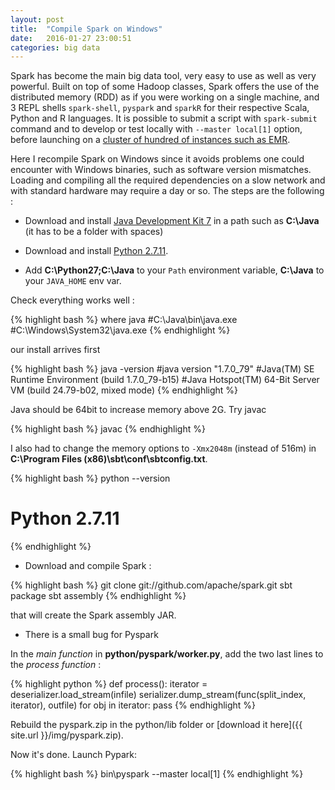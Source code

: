 ```yaml
---
layout: post
title:  "Compile Spark on Windows"
date:   2016-01-27 23:00:51
categories: big data
---
```


Spark has become the main big data tool, very easy to use as well as very powerful. Built on top of some Hadoop classes, Spark offers the use of the distributed memory (RDD) as if you were working on a single machine, and 3 REPL shells `spark-shell`, `pyspark` and `sparkR` for their respective Scala, Python and R languages. It is possible to submit a script with `spark-submit` command and to develop or test locally with `--master local[1]` option, before launching on a [cluster of hundred of instances such as EMR](//christopher5106.github.io/big/data/2016/01/19/computation-power-as-you-need-with-EMR-auto-termination-cluster-example-random-forest-python.html).

Here I recompile Spark on Windows since it avoids problems one could encounter with Windows binaries, such as software version mismatches. Loading and compiling all the required dependencies on a slow network and with standard hardware may require a day or so. The steps are the following :

- Download and install [Java Development Kit 7](http://www.oracle.com/technetwork/java/javase/downloads/jdk7-downloads-1880260.html) in a path such as **C:\Java** (it has to be a folder with spaces)

- Download and install [Python 2.7.11](https://www.python.org/downloads/).

- Add **C:\Python27\;C:\Java** to your `Path` environment variable, **C:\Java** to your `JAVA_HOME` env var.

Check everything works well :

{% highlight bash %}
where java
#C:\Java\bin\java.exe
#C:\Windows\System32\java.exe
{% endhighlight %}

our install arrives first

{% highlight bash %}
java -version
#java version "1.7.0_79"
#Java(TM) SE Runtime Environment (build 1.7.0_79-b15)
#Java Hotspot(TM) 64-Bit Server VM (build 24.79-b02, mixed mode)
{% endhighlight %}

Java should be 64bit to increase memory above 2G. Try javac

{% highlight bash %}
javac
{% endhighlight %}

I also had to change the memory options to `-Xmx2048m` (instead of 516m) in **C:\Program Files (x86)\sbt\conf\sbtconfig.txt**.

{% highlight bash %}
python --version
# Python 2.7.11
{% endhighlight %}

- Download and compile Spark :

{% highlight bash %}
git clone git://github.com/apache/spark.git
sbt package
sbt assembly
{% endhighlight %}

that will create the Spark assembly JAR.

<a name="workaround" />

- There is a small bug for Pyspark

In the *main function* in **python/pyspark/worker.py**, add the two last lines to the *process function* :

{% highlight python %}
def process():
  iterator = deserializer.load_stream(infile)
  serializer.dump_stream(func(split_index, iterator), outfile)
  for obj in iterator:
    pass
{% endhighlight %}

Rebuild the pyspark.zip in the python/lib folder or [download it here]({{ site.url }}/img/pyspark.zip).

Now it's done. Launch Pypark:

{% highlight bash %}
bin\pyspark --master local[1]
{% endhighlight %}
